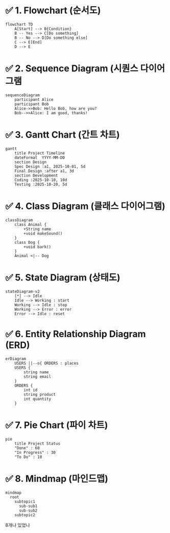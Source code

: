 # ✅ 1. Flowchart (순서도)
```mermaid
flowchart TD
    A[Start] --> B{Condition}
    B -- Yes --> C[Do something]
    B -- No --> D[Do something else]
    C --> E[End]
    D --> E
```

# ✅ 2. Sequence Diagram (시퀀스 다이어그램
```mermaid
sequenceDiagram
    participant Alice
    participant Bob
    Alice->>Bob: Hello Bob, how are you?
    Bob-->>Alice: I am good, thanks!
```

# ✅ 3. Gantt Chart (간트 차트)
```mermaid
gantt
    title Project Timeline
    dateFormat  YYYY-MM-DD
    section Design
    Spec Design :a1, 2025-10-01, 5d
    Final Design :after a1, 3d
    section Development
    Coding :2025-10-10, 10d
    Testing :2025-10-20, 5d
```

# ✅ 4. Class Diagram (클래스 다이어그램)
```mermaid
classDiagram
    class Animal {
        +String name
        +void makeSound()
    }
    class Dog {
        +void bark()
    }
    Animal <|-- Dog
```

# ✅ 5. State Diagram (상태도)
```mermaid
stateDiagram-v2
    [*] --> Idle
    Idle --> Working : start
    Working --> Idle : stop
    Working --> Error : error
    Error --> Idle : reset
```

# ✅ 6. Entity Relationship Diagram (ERD)
```mermaid
erDiagram
    USERS ||--o{ ORDERS : places
    USERS {
        string name
        string email
    }
    ORDERS {
        int id
        string product
        int quantity
    }
```

# ✅ 7. Pie Chart (파이 차트)
```mermaid
pie
    title Project Status
    "Done" : 60
    "In Progress" : 30
    "To Do" : 10
```

# ✅ 8. Mindmap (마인드맵)
```mermaid
mindmap
  root
    subtopic1
      sub-sub1
      sub-sub2
    subtopic2
```

8개나 있었나
